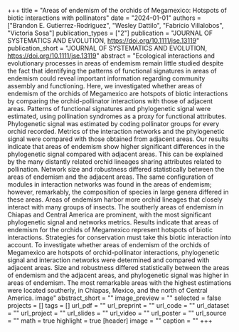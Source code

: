 +++
title = "Areas of endemism of the orchids of Megamexico: Hotspots of biotic
   interactions with pollinators"
date = "2024-01-01"
authors = ["Brandon E. Gutierrez-Rodriguez", "Wesley Dattilo", "Fabricio Villalobos", "Victoria Sosa"]
publication_types = ["2"]
publication = "JOURNAL OF SYSTEMATICS AND EVOLUTION, https://doi.org/10.1111/jse.13119"
publication_short = "JOURNAL OF SYSTEMATICS AND EVOLUTION, https://doi.org/10.1111/jse.13119"
abstract = "Ecological interactions and evolutionary processes in areas of endemism
   remain little studied despite the fact that identifying the patterns of
   functional signatures in areas of endemism could reveal important
   information regarding community assembly and functioning. Here, we
   investigated whether areas of endemism of the orchids of Megamexico are
   hotspots of biotic interactions by comparing the orchid-pollinator
   interactions with those of adjacent areas. Patterns of functional
   signatures and phylogenetic signal were estimated, using pollination
   syndromes as a proxy for functional attributes. Phylogenetic signal was
   estimated by coding pollinator groups for every orchid recorded. Metrics
   of the interaction networks and the phylogenetic signal were compared
   with those obtained from adjacent areas. Our results indicate that areas
   of endemism show higher significant differences in the phylogenetic
   signal compared with adjacent areas. This can be explained by the many
   distantly related orchid lineages sharing attributes related to
   pollination. Network size and robustness differed statistically between
   the areas of endemism and the adjacent areas. The same configuration of
   modules in interaction networks was found in the areas of endemism;
   however, remarkably, the composition of species in large genera differed
   in these areas. Areas of endemism harbor more orchid lineages that
   closely interact with many groups of insects. The southerly areas of
   endemism in Chiapas and Central America are prominent, with the most
   significant phylogenetic signal and networks metrics. Results indicate
   that areas of endemism for the orchids of Megamexico represent hotspots
   of biotic interactions. Strategies for conservation must take this
   biotic interaction into account.
   To investigate whether areas of endemism of the orchids of Megamexico
   are hotspots of orchid-pollinator interactions, phylogenetic signal and
   interaction networks were determined and compared with adjacent areas.
   Size and robustness differed statistically between the areas of endemism
   and the adjacent areas, and phylogenetic signal was higher in areas of
   endemism. The most remarkable areas with the highest estimations were
   located southerly, in Chiapas, Mexico, and the north of Central America.
   image"
abstract_short = ""
image_preview = ""
selected = false
projects = []
tags = []
url_pdf = ""
url_preprint = ""
url_code = ""
url_dataset = ""
url_project = ""
url_slides = ""
url_video = ""
url_poster = ""
url_source = ""
math = true
highlight = true
[header]
image = ""
caption = ""
+++
